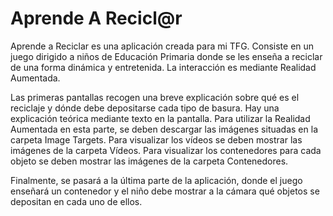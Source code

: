 # Aprende A Recicl@r

Aprende a Reciclar es una aplicación creada para mi TFG. Consiste en un juego dirigido a niños de Educación Primaria donde se les enseña a reciclar de una forma dinámica y entretenida. La interacción es mediante Realidad Aumentada. 

Las primeras pantallas recogen una breve explicación sobre qué es el reciclaje y dónde debe depositarse cada tipo de basura. Hay una explicación teórica mediante texto en la pantalla. Para utilizar la Realidad Aumentada en esta parte, se deben descargar las imágenes situadas en la carpeta Image Targets. Para visualizar los vídeos se deben mostrar las imágenes de la carpeta Vídeos. Para visualizar los contenedores para cada objeto se deben mostrar las imágenes de la carpeta Contenedores.

Finalmente, se pasará a la última parte de la aplicación, donde el juego enseñará un contenedor y el niño debe mostrar a la cámara qué objetos se depositan en cada uno de ellos.
